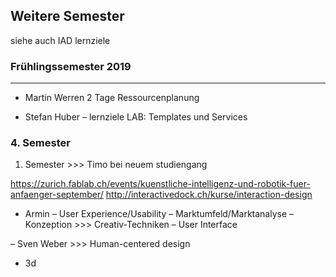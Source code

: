 ## Weitere Semester
siehe auch IAD lernziele


### Frühlingssemester 2019
---
* Martin Werren 2 Tage Ressourcenplanung

* Stefan Huber
  – lernziele LAB: Templates und Services

### 4. Semester
1. Semester >>> Timo bei neuem studiengang

https://zurich.fablab.ch/events/kuenstliche-intelligenz-und-robotik-fuer-anfaenger-september/
http://interactivedock.ch/kurse/interaction-design


* Armin
  – User Experience/Usability
  – Marktumfeld/Marktanalyse
  – Konzeption >>> Creativ-Techniken
  – User Interface

– Sven Weber >>> Human-centered design
- 3d
